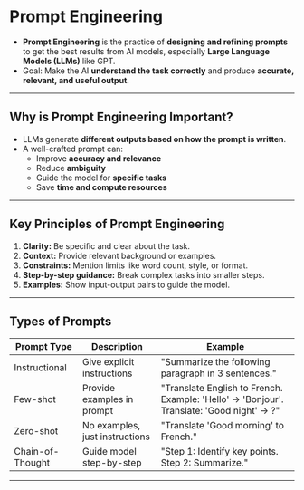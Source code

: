 # Prompt Engineering

- **Prompt Engineering** is the practice of **designing and refining prompts** to get the best results from AI models, especially **Large Language Models (LLMs)** like GPT.  
- Goal: Make the AI **understand the task correctly** and produce **accurate, relevant, and useful output**.  

---

## Why is Prompt Engineering Important?

- LLMs generate **different outputs based on how the prompt is written**.  
- A well-crafted prompt can:
  - Improve **accuracy and relevance**
  - Reduce **ambiguity**
  - Guide the model for **specific tasks**
  - Save **time and compute resources**

---

## Key Principles of Prompt Engineering

1. **Clarity:** Be specific and clear about the task.  
2. **Context:** Provide relevant background or examples.  
3. **Constraints:** Mention limits like word count, style, or format.  
4. **Step-by-step guidance:** Break complex tasks into smaller steps.  
5. **Examples:** Show input-output pairs to guide the model.  

---

## Types of Prompts

| Prompt Type | Description | Example |
|------------|------------|---------|
| Instructional | Give explicit instructions | "Summarize the following paragraph in 3 sentences." |
| Few-shot | Provide examples in prompt | "Translate English to French. Example: 'Hello' → 'Bonjour'. Translate: 'Good night' → ?" |
| Zero-shot | No examples, just instructions | "Translate 'Good morning' to French." |
| Chain-of-Thought | Guide model step-by-step | "Step 1: Identify key points. Step 2: Summarize." |

---
